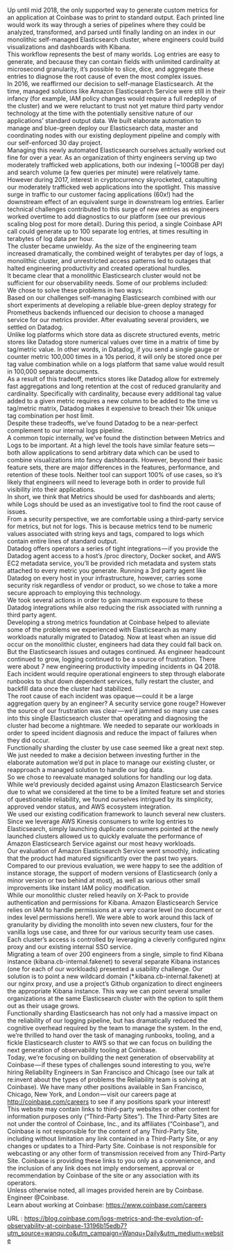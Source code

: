   Up until mid 2018, the only supported way to generate custom metrics for an application at Coinbase was to print to standard output. Each printed line would work its way through a series of pipelines where they could be analyzed, transformed, and parsed until finally landing on an index in our monolithic self-managed Elasticsearch cluster, where engineers could build visualizations and dashboards with Kibana.  
    This workflow represents the best of many worlds. Log entries are easy to generate, and because they can contain fields with unlimited cardinality at microsecond granularity, it’s possible to slice, dice, and aggregate these entries to diagnose the root cause of even the most complex issues.  
    In 2016, we reaffirmed our decision to self-manage Elasticsearch. At the time, managed solutions like Amazon Elasticsearch Service were still in their infancy (for example, IAM policy changes would require a full redeploy of the cluster) and we were reluctant to trust not yet mature third party vendor technology at the time with the potentially sensitive nature of our applications’ standard output data. We built elaborate automation to manage and blue-green deploy our Elasticsearch data, master and coordinating nodes with our existing deployment pipeline and comply with our self-enforced 30 day project.  
    Managing this newly automated Elasticsearch ourselves actually worked out fine for over a year. As an organization of thirty engineers serving up two moderately trafficked web applications, both our indexing (~100GB per day) and search volume (a few queries per minute) were relatively tame.  
    However during 2017, interest in cryptocurrency skyrocketed, catapulting our moderately trafficked web applications into the spotlight. This massive surge in traffic to our customer facing applications (60x!) had the downstream effect of an equivalent surge in downstream log entries. Earlier technical challenges contributed to this surge of new entries as engineers worked overtime to add diagnostics to our platform (see our previous scaling blog post for more detail). During this period, a single Coinbase API call could generate up to 100 separate log entries, at times resulting in terabytes of log data per hour.  
    The cluster became unwieldy. As the size of the engineering team increased dramatically, the combined weight of terabytes per day of logs, a monolithic cluster, and unrestricted access patterns led to outages that halted engineering productivity and created operational hurdles.  
    It became clear that a monolithic Elasticsearch cluster would not be sufficient for our observability needs. Some of our problems included:  
    We chose to solve these problems in two ways:  
    Based on our challenges self-managing Elasticsearch combined with our short experiments at developing a reliable blue-green deploy strategy for Prometheus backends influenced our decision to choose a managed service for our metrics provider. After evaluating several providers, we settled on Datadog.  
    Unlike log platforms which store data as discrete structured events, metric stores like Datadog store numerical values over time in a matrix of time by tag/metric value. In other words, in Datadog, if you send a single gauge or counter metric 100,000 times in a 10s period, it will only be stored once per tag value combination while on a logs platform that same value would result in 100,000 separate documents.  
    As a result of this tradeoff, metrics stores like Datadog allow for extremely fast aggregations and long retention at the cost of reduced granularity and cardinality. Specifically with cardinality, because every additional tag value added to a given metric requires a new column to be added to the time vs tag/metric matrix, Datadog makes it expensive to breach their 10k unique tag combination per host limit.  
    Despite these tradeoffs, we’ve found Datadog to be a near-perfect complement to our internal logs pipeline.  
    A common topic internally, we’ve found the distinction between Metrics and Logs to be important. At a high level the tools have similar feature sets — both allow applications to send arbitrary data which can be used to combine visualizations into fancy dashboards. However, beyond their basic feature sets, there are major differences in the features, performance, and retention of these tools. Neither tool can support 100% of use cases, so it’s likely that engineers will need to leverage both in order to provide full visibility into their applications.  
    In short, we think that Metrics should be used for dashboards and alerts; while Logs should be used as an investigative tool to find the root cause of issues.  
    From a security perspective, we are comfortable using a third-party service for metrics, but not for logs. This is because metrics tend to be numeric values associated with string keys and tags, compared to logs which contain entire lines of standard output.  
    Datadog offers operators a series of tight integrations — if you provide the Datadog agent access to a host’s /proc directory, Docker socket, and AWS EC2 metadata service, you’ll be provided rich metadata and system stats attached to every metric you generate. Running a 3rd party agent like Datadog on every host in your infrastructure, however, carries some security risk regardless of vendor or product, so we chose to take a more secure approach to employing this technology.  
    We took several actions in order to gain maximum exposure to these Datadog integrations while also reducing the risk associated with running a third party agent.  
    Developing a strong metrics foundation at Coinbase helped to alleviate some of the problems we experienced with Elasticsearch as many workloads naturally migrated to Datadog. Now at least when an issue did occur on the monolithic cluster, engineers had data they could fall back on.  
    But the Elasticsearch issues and outages continued. As engineer headcount continued to grow, logging continued to be a source of frustration. There were about 7 new engineering productivity impeding incidents in Q4 2018. Each incident would require operational engineers to step through elaborate runbooks to shut down dependent services, fully restart the cluster, and backfill data once the cluster had stabilized.  
    The root cause of each incident was opaque — could it be a large aggregation query by an engineer? A security service gone rouge? However the source of our frustration was clear — we’d jammed so many use cases into this single Elasticsearch cluster that operating and diagnosing the cluster had become a nightmare. We needed to separate our workloads in order to speed incident diagnosis and reduce the impact of failures when they did occur.  
    Functionally sharding the cluster by use case seemed like a great next step. We just needed to make a decision between investing further in the elaborate automation we’d put in place to manage our existing cluster, or reapproach a managed solution to handle our log data.  
    So we chose to reevaluate managed solutions for handling our log data. While we’d previously decided against using Amazon Elasticsearch Service due to what we considered at the time to be a limited feature set and stories of questionable reliability, we found ourselves intrigued by its simplicity, approved vendor status, and AWS ecosystem integration.  
    We used our existing codification framework to launch several new clusters. Since we leverage AWS Kinesis consumers to write log entries to Elasticsearch, simply launching duplicate consumers pointed at the newly launched clusters allowed us to quickly evaluate the performance of Amazon Elasticsearch Service against our most heavy workloads.  
    Our evaluation of Amazon Elasticsearch Service went smoothly, indicating that the product had matured significantly over the past two years. Compared to our previous evaluation, we were happy to see the addition of instance storage, the support of modern versions of Elasticsearch (only a minor version or two behind at most), as well as various other small improvements like instant IAM policy modification.  
    While our monolithic cluster relied heavily on X-Pack to provide authentication and permissions for Kibana. Amazon Elasticsearch Service relies on IAM to handle permissions at a very coarse level (no document or index level permissions here!). We were able to work around this lack of granularity by dividing the monolith into seven new clusters, four for the vanilla logs use case, and three for our various security team use cases. Each cluster’s access is controlled by leveraging a cleverly configured nginx proxy and our existing internal SSO service.  
    Migrating a team of over 200 engineers from a single, simple to find Kibana instance (kibana.cb-internal.fakenet) to several separate Kibana instances (one for each of our workloads) presented a usability challenge. Our solution is to point a new wildcard domain (*.kibana.cb-internal.fakenet) at our nginx proxy, and use a project’s Github organization to direct engineers the appropriate Kibana instance. This way we can point several smaller organizations at the same Elasticsearch cluster with the option to split them out as their usage grows.  
    Functionally sharding Elasticsearch has not only had a massive impact on the reliability of our logging pipeline, but has dramatically reduced the cognitive overhead required by the team to manage the system. In the end, we’re thrilled to hand over the task of managing runbooks, tooling, and a fickle Elasticsearch cluster to AWS so that we can focus on building the next generation of observability tooling at Coinbase.  
    Today, we’re focusing on building the next generation of observability at Coinbase — if these types of challenges sound interesting to you, we’re hiring Reliability Engineers in San Francisco and Chicago (see our talk at re:invent about the types of problems the Reliability team is solving at Coinbase). We have many other positions available in San Francisco, Chicago, New York, and London — visit our careers page at http://coinbase.com/careers to see if any positions spark your interest!  
    This website may contain links to third-party websites or other content for information purposes only (“Third-Party Sites”). The Third-Party Sites are not under the control of Coinbase, Inc., and its affiliates (“Coinbase”), and Coinbase is not responsible for the content of any Third-Party Site, including without limitation any link contained in a Third-Party Site, or any changes or updates to a Third-Party Site. Coinbase is not responsible for webcasting or any other form of transmission received from any Third-Party Site. Coinbase is providing these links to you only as a convenience, and the inclusion of any link does not imply endorsement, approval or recommendation by Coinbase of the site or any association with its operators.  
    Unless otherwise noted, all images provided herein are by Coinbase.  
    Engineer @Coinbase.  
    Learn about working at Coinbase: https://www.coinbase.com/careers  
    
  URL : https://blog.coinbase.com/logs-metrics-and-the-evolution-of-observability-at-coinbase-13196b15edb7?utm_source=wanqu.co&utm_campaign=Wanqu+Daily&utm_medium=website